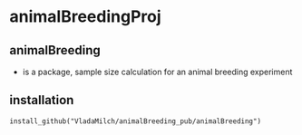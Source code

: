 # animalBreedingProj

## animalBreeding 

- is a package, sample size calculation for an animal breeding experiment


## installation 

```{r}
install_github("VladaMilch/animalBreeding_pub/animalBreeding")
```
